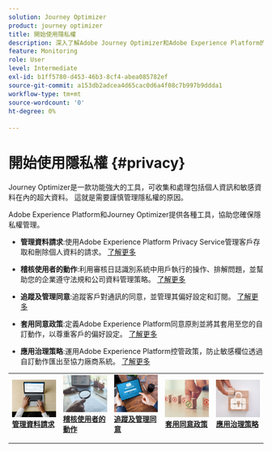 ```yaml
---
solution: Journey Optimizer
product: journey optimizer
title: 開始使用隱私權
description: 深入了解Adobe Journey Optimizer和Adobe Experience Platform的隱私權。
feature: Monitoring
role: User
level: Intermediate
exl-id: b1ff5780-d453-46b3-8cf4-abea085782ef
source-git-commit: a153db2adcea4d65cac0d6a4f08c7b997b9ddda1
workflow-type: tm+mt
source-wordcount: '0'
ht-degree: 0%

---
```


# 開始使用隱私權 {#privacy}

Journey Optimizer是一款功能強大的工具，可收集和處理包括個人資訊和敏感資料在內的超大資料。 這就是需要謹慎管理隱私權的原因。

Adobe Experience Platform和Journey Optimizer提供各種工具，協助您確保隱私權管理。

* **管理資料請求**:使用Adobe Experience Platform Privacy Service管理客戶存取和刪除個人資料的請求。 [了解更多](requests.md)

* **稽核使用者的動作**:利用審核日誌識別系統中用戶執行的操作、排解問題，並幫助您的企業遵守法規和公司資料管理策略。 [了解更多](audit-logs.md)

* **追蹤及管理同意**:追蹤客戶對通訊的同意，並管理其偏好設定和訂閱。 [了解更多](opt-out.md)

* **套用同意政策**:定義Adobe Experience Platform同意原則並將其套用至您的自訂動作，以尊重客戶的偏好設定。 [了解更多](../action/consent.md)

* **應用治理策略**:運用Adobe Experience Platform控管政策，防止敏感欄位透過自訂動作匯出至協力廠商系統。 [了解更多](../action/action-privacy.md)

<table style="table-layout:fixed"><tr style="border: 0;">
<td>
<a href="requests.md">
<img alt="銷售機會" src="../assets/do-not-localize/privacy-request.jpeg">
</a>
<div><a href="requests.md"><strong>管理資料請求</strong>
</div>
<p>
</td>
<td>
<a href="audit-logs.md">
<img alt="不頻繁" src="../assets/do-not-localize/privacy-audit.jpeg">
</a>
<div>
<a href="audit-logs.md"><strong>稽核使用者的動作</strong></a>
</div>
<p></td>
<td>
<a href="opt-out.md">
<img alt="驗證" src="../assets/do-not-localize/privacy-track-consent.jpeg">
</a>
<div>
<a href="opt-out.md"><strong>追蹤及管理同意</strong></a>
</div>
<p>
</td>
<td>
<a href="../action/consent.md">
<img alt="驗證" src="../assets/do-not-localize/privacy-consent-policies.jpeg">
</a>
<div>
<a href="../action/consent.md"><strong>套用同意政策</strong></a>
</div>
<p>
</td>
<td>
<a href="../action/action-privacy.md">
<img alt="驗證" src="../assets/do-not-localize/privacy-governance.jpeg">
</a>
<div>
<a href="../action/action-privacy.md"><strong>應用治理策略</strong></a>
</div>
<p>
</td>
</tr></table>
